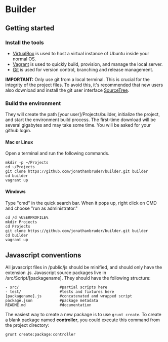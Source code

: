 # Builder

## Getting started

### Install the tools

- [VirtualBox](https://www.virtualbox.org/) is used to host a virtual instance of Ubuntu inside your normal OS.
- [Vagrant](https://www.vagrantup.com/downloads.html) is used to quickly build, provision, and manage the local server.
- [Git](https://git-scm.com/) is used for version control, branching and release management.

**IMPORTANT:**
Only use git from a local terminal. This is crucial for the integrity of the project files. To avoid this, it's recommended that new users also download and install the git user interface [SourceTree](https://www.sourcetreeapp.com/).


### Build the environment
They will create the path [your user]/Projects/builder, initialize the project, and start the environment build process. The first-time download will be several gigabytes and may take some time. You will be asked for your github login.

#### Mac or Linux
Open a terminal and run the following commands. 

````
mkdir -p ~/Projects
cd ~/Projects
git clone https://github.com/jonathanbruder/builder.git builder
cd builder
vagrant up
````

#### Windows
Type "cmd" in the quick search bar. When it pops up, right click on CMD and choose "run as administrator."

````
cd /d %USERPROFILE%
mkdir Projects
cd Projects
git clone https://github.com/jonathanbruder/builder.git builder
cd builder
vagrant up
````

## Javascript conventions
All javascript files in /public/js should be minified, and should only have the extension .js.
Javascript source packages live in /src/Script/[packagename]. They should have the following structure:

````
- src/                  #partial scripts here
- test/                 #tests and fixtures here
[packagename].js        #concatenated and wrapped script
package.json            #package metadata
README.md               #documentation
````

The easiest way to create a new package is to use ````grunt create````. To create a blank package named **controller**, you could execute this command from the project directory:
````
grunt create:package:controller
````

